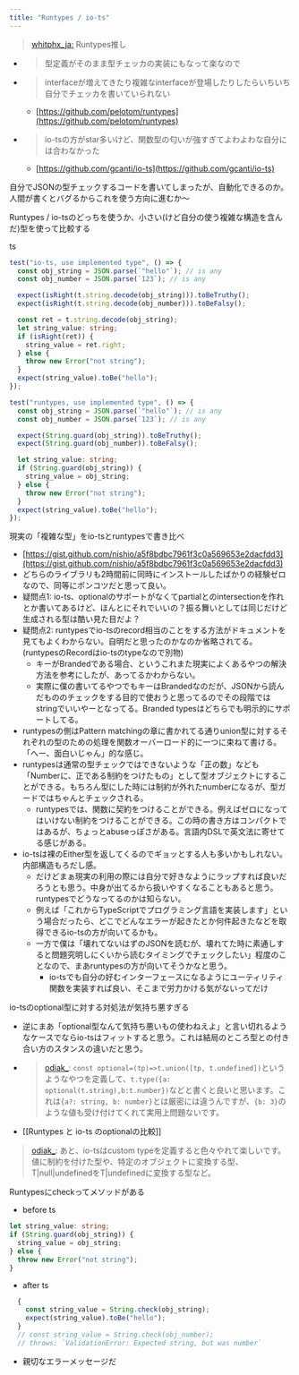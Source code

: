 ```yaml
---
title: "Runtypes / io-ts"
---
```


> [whitphx_ja:](https://twitter.com/whitphx_ja/status/1436946766167826437) Runtypes推し
- >  型定義がそのまま型チェッカの実装にもなって楽なので
- >  interfaceが増えてきたり複雑なinterfaceが登場したりしたらいちいち自分でチェッカを書いていられない
    - [https://github.com/pelotom/runtypes](https://github.com/pelotom/runtypes)
- > io-tsの方がstar多いけど、関数型の匂いが強すぎてよわよわな自分には合わなかった
    - [https://github.com/gcanti/io-ts](https://github.com/gcanti/io-ts)

自分でJSONの型チェックするコードを書いてしまったが、自動化できるのか。
人間が書くとバグるからこれを使う方向に進むか〜

Runtypes / io-tsのどっちを使うか、小さい(けど自分の使う複雑な構造を含んだ)型を使って比較する

ts

```typescript
test("io-ts, use implemented type", () => {
  const obj_string = JSON.parse(`"hello"`); // is any
  const obj_number = JSON.parse(`123`); // is any

  expect(isRight(t.string.decode(obj_string))).toBeTruthy();
  expect(isRight(t.string.decode(obj_number))).toBeFalsy();

  const ret = t.string.decode(obj_string);
  let string_value: string;
  if (isRight(ret)) {
    string_value = ret.right;
  } else {
    throw new Error("not string");
  }
  expect(string_value).toBe("hello");
});

test("runtypes, use implemented type", () => {
  const obj_string = JSON.parse(`"hello"`); // is any
  const obj_number = JSON.parse(`123`); // is any

  expect(String.guard(obj_string)).toBeTruthy();
  expect(String.guard(obj_number)).toBeFalsy();

  let string_value: string;
  if (String.guard(obj_string)) {
    string_value = obj_string;
  } else {
    throw new Error("not string");
  }
  expect(string_value).toBe("hello");
});
```


現実の「複雑な型」をio-tsとruntypesで書き比べ
- [https://gist.github.com/nishio/a5f8bdbc7961f3c0a569653e2dacfdd3](https://gist.github.com/nishio/a5f8bdbc7961f3c0a569653e2dacfdd3)
- どちらのライブラリも2時間前に同時にインストールしたばかりの経験ゼロなので、同等にポンコツだと思って良い。
- 疑問点1: io-ts、optionalのサポートがなくてpartialとのintersectionを作れとか書いてあるけど、ほんとにそれでいいの？振る舞いとしては同じだけど生成される型は酷い見た目だよ？
- 疑問点2: runtypesでio-tsのrecord相当のことをする方法がドキュメントを見てもよくわからない。自明だと思ったのかなのか省略されてる。(runtypesのRecordはio-tsのtypeなので別物)
    - キーがBrandedである場合、というこれまた現実によくあるやつの解決方法を参考にしたが、あってるかわからない。
    - 実際に僕の書いてるやつでもキーはBrandedなのだが、JSONから読んだもののチェックをする目的で使おうと思ってるのでその段階ではstringでいいやーとなってる。Branded typesはどちらでも明示的にサポートしてる。
- runtypesの側はPattern matchingの章に書かれてる通りunion型に対するそれぞれの型のための処理を関数オーバーロード的に一つに束ねて書ける。「へー、面白いじゃん」的な感じ。
- runtypesは通常の型チェックではできないような「正の数」なども「Numberに、正である制約をつけたもの」として型オブジェクトにすることができる。もちろん型にした時には制約が外れたnumberになるが、型ガードではちゃんとチェックされる。
    - runtypesでは、関数に契約をつけることができる。例えばゼロになってはいけない制約をつけることができる。この時の書き方はコンパクトではあるが、ちょっとabuseっぽさがある。言語内DSLで英文法に寄せてる感じがある。
- io-tsは裸のEither型を返してくるのでギョッとする人も多いかもしれない。内部構造もろだし感。
    - だけどまぁ現実の利用の際には自分で好きなようにラップすれば良いだろうとも思う。中身が出てるから扱いやすくなることもあると思う。runtypesでどうなってるのかは知らない。
    - 例えば「これからTypeScriptでプログラミング言語を実装します」という場合だったら、どこでどんなエラーが起きたとか何件起きたなどを取得できるio-tsの方が向いてるかも。
    - 一方で僕は「壊れてないはずのJSONを読むが、壊れてた時に素通しすると問題究明しにくいから読むタイミングでチェックしたい」程度のことなので、まあruntypesの方が向いてそうかなと思う。
        - io-tsでも自分の好むインターフェースになるようにユーティリティ関数を実装すれば良い、そこまで労力かける気がないってだけ

io-tsのoptional型に対する対処法が気持ち悪すぎる
- 逆にまあ「optional型なんて気持ち悪いもの使わねえよ」と言い切れるようなケースでならio-tsはフィットすると思う。これは結局のところ型との付き合い方のスタンスの違いだと思う。
- > [odiak_](https://twitter.com/odiak_/status/1438822559290589186): `const optional=(tp)=>t.union([tp, t.undefined])`というようなやつを定義して、`t.type({a: optional(t.string),b:t.number})`などと書くと良いと思います。これは`{a?: string, b: number}`とは厳密には違うんですが、`{b: 3}`のような値も受け付けてくれて実用上問題ないです。

- [[Runtypes と io-ts のoptionalの比較]]

> [odiak_](https://twitter.com/odiak_/status/1438823161064091651): あと、io-tsはcustom typeを定義すると色々やれて楽しいです。値に制約を付けた型や、特定のオブジェクトに変換する型、T|null|undefinedをT|undefinedに変換する型など。

Runtypesにcheckってメソッドがある
- before
ts

```typescript
let string_value: string;
if (String.guard(obj_string)) {
  string_value = obj_string;
} else {
  throw new Error("not string");
}
```

- after
ts

```typescript
  {
    const string_value = String.check(obj_string);
    expect(string_value).toBe("hello");
  }
  // const string_value = String.check(obj_number);
  // throws: `ValidationError: Expected string, but was number`
```

- 親切なエラーメッセージだ
